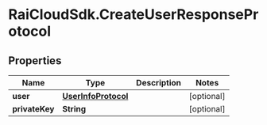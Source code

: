 # RaiCloudSdk.CreateUserResponseProtocol

## Properties

Name | Type | Description | Notes
------------ | ------------- | ------------- | -------------
**user** | [**UserInfoProtocol**](UserInfoProtocol.md) |  | [optional] 
**privateKey** | **String** |  | [optional] 


